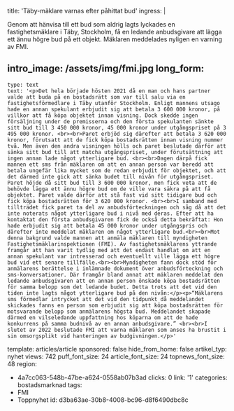 title: 'Täby-mäklare varnas efter påhittat bud'
ingress: |
  <p>Genom att hänvisa till ett bud som aldrig lagts lyckades en fastighetsmäklare i Täby, Stockholm, få en ledande anbudsgivare att lägga ett ännu högre bud på ett objekt. Mäklaren meddelades nyligen en varning av FMI.
  </p>
  
intro_image: /assets/img/fmi.jpg
long_form:
  -
    type: text
    text: '<p>Det hela började hösten 2021 då en man och hans partner valde att buda på en bostadsrätt som var till salu via en fastighetsförmedlare i Täby utanför Stockholm. Enligt mannens utsago hade en annan spekulant erbjudit sig att betala 3 600 000 kronor, på villkor att få köpa objektet innan visning. Dock skedde ingen försäljning under de premisserna och den första spekulanten sänkte sitt bud till 3 450 000 kronor, 45 000 kronor under utgångspriset på 3 495 000 kronor. <br><br>Paret erbjöd sig därefter att betala 3 620 000 kronor, förutsatt att de fick köpa bostadsrätten innan visning nummer två. Men även den andra visningen hölls och paret beslutade därför att sänka sitt bud till att matcha utgångspriset, under förutsättning att ingen annan lade något ytterligare bud. <br><br>Dagen därpå fick mannen ett sms från mäklaren om att en annan person var beredd att betala ungefär lika mycket som de redan erbjudit för objektet, och att det därmed inte gick att sänka budet till nivån för utgångspriset. Paret höjde då sitt bud till 3 600 000 kronor, men fick veta att de behövde lägga ett ännu högre bud om de ville vara säkra på att få objektet. Paret valde därför att stå fast vid sitt tidigare bud och fick köpa bostadsrätten för 3 620 000 kronor. <br><br>I samband med tillträdet fick paret ta del av anbudsförteckningen och såg då att det inte noterats något ytterligare bud i nivå med deras. Efter att ha kontaktat den första anbudsgivaren fick de också detta bekräftat: Hon hade erbjudit sig att betala 45 000 kronor under utgångspris och därefter inte meddelat mäklaren om något ytterligare bud.<br><br>Mot denna bakgrund valde mannen att anmäla mäklaren till myndigheten Fastighetsmäklarinspektionen (FMI). Av fastighetsmäklarens yttrande framgår att han varit tydlig med att det endast handlat om att en annan spekulant var intresserad och eventuellt ville lägga ett högre bud vid ett senare tillfälle.<br><br>Myndigheten fann dock stöd för anmälarens berättelse i inlämnade dokument över anbudsförteckning och sms-konversationer. Där framgår bland annat att mäklaren meddelat den ledande anbudsgivaren att en annan person önskade köpa bostadsrätten för samma belopp som det ledande budet. Detta trots att det vid den tiden inte lagts något ytterligare bud på den nivån:</p><p>“Mäklarens sms förmedlar intrycket att det vid den tidpunkt då meddelandet skickades fanns en person som erbjudit sig att köpa bostadsrätten för motsvarande belopp som anmälarens högsta bud. Meddelandet skapade därmed en vilseledande uppfattning hos köparna om att de hade konkurrens på samma budnivå av en annan anbudsgivare.” <br><br>I slutet av 2022 beslutade FMI att varna mäklaren som anses ha brustit i sin omsorgsplikt vid hanteringen av budgivningen.</p>'
template: articles/article
sponsored: false
hide_from_home: false
artikel_typ: nyhet
views: 742
puff_font_size: 24
article_font_size: 24
topnews_font_size: 48
region:
  - 4a7cc063-548b-47be-a624-0558ab07b3ad
clicks: 0
link: '1'
categories: bostadsmarknad
tags:
  - FMI
  - Toppnyhet
id: d3ba63ae-30b8-4008-bc96-d8f6490dbc8c
